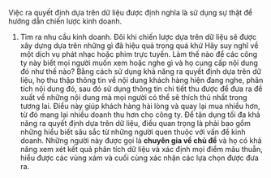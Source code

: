 Việc ra quyết định dựa trên dữ liệu được định nghĩa là sử dụng sự thật để hướng dẫn chiến lược kinh doanh.
1. Tìm ra nhu cầu kinh doanh.
	Đôi khi chiến lược dựa trên dữ liệu sẽ được xây dựng dựa trên những gì đã hiệu quả trong quá khứ
	Hãy suy nghĩ về một dịch vụ phát nhạc hoặc phim trực tuyến. Làm thế nào để các công ty này biết mọi người muốn xem hoặc nghe gì và họ cung cấp nội dung đó như thế nào? 
		Bằng cách sử dụng khả năng ra quyết định dựa trên dữ liệu, họ thu thập thông tin về nội dung khách hàng hiện đang nghe, phân tích nội dung đó, sau đó sử dụng thông tin chi tiết thu được để đưa ra đề xuất về những nội dung mà mọi người có thể sẽ thích thú nhất trong tương lai. Điều này giúp khách hàng hài lòng và quay lại mua nhiều hơn, từ đó mang lại nhiều doanh thu hơn cho công ty.
	Để tận dụng tối đa khả năng ra quyết định dựa trên dữ liệu, điều quan trọng là phải bao gồm những hiểu biết sâu sắc từ những người quen thuộc với vấn đề kinh doanh. Những người này được gọi là **chuyên gia về chủ đề** và họ có khả năng xem xét kết quả phân tích dữ liệu và xác định mọi điểm mâu thuẫn, hiểu được các vùng xám và cuối cùng xác nhận các lựa chọn được đưa ra.
	